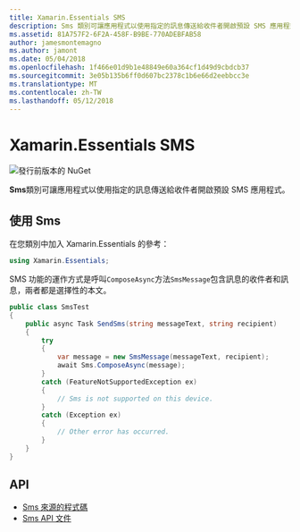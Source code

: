 ```yaml
---
title: Xamarin.Essentials SMS
description: Sms 類別可讓應用程式以使用指定的訊息傳送給收件者開啟預設 SMS 應用程式。
ms.assetid: 81A757F2-6F2A-458F-B9BE-770ADEBFAB58
author: jamesmontemagno
ms.author: jamont
ms.date: 05/04/2018
ms.openlocfilehash: 1f466e01d9b1e48849e60a364cf1d49d9cbdcb37
ms.sourcegitcommit: 3e05b135b6ff0d607bc2378c1b6e66d2eebbcc3e
ms.translationtype: MT
ms.contentlocale: zh-TW
ms.lasthandoff: 05/12/2018
---
```

# <a name="xamarinessentials-sms"></a>Xamarin.Essentials SMS

![發行前版本的 NuGet](~/media/shared/pre-release.png)

**Sms**類別可讓應用程式以使用指定的訊息傳送給收件者開啟預設 SMS 應用程式。

## <a name="using-sms"></a>使用 Sms

在您類別中加入 Xamarin.Essentials 的參考：

```csharp
using Xamarin.Essentials;
```

SMS 功能的運作方式是呼叫`ComposeAsync`方法`SmsMessage`包含訊息的收件者和訊息，兩者都是選擇性的本文。

```csharp
public class SmsTest
{
    public async Task SendSms(string messageText, string recipient)
    {
        try
        {
            var message = new SmsMessage(messageText, recipient);
            await Sms.ComposeAsync(message);
        }
        catch (FeatureNotSupportedException ex)
        {
            // Sms is not supported on this device.
        }
        catch (Exception ex)
        {
            // Other error has occurred.
        }
    }
}
```

## <a name="api"></a>API

- [Sms 來源的程式碼](https://github.com/xamarin/Essentials/tree/master/Xamarin.Essentials/Sms)
- [Sms API 文件](xref:Xamarin.Essentials.Sms)

